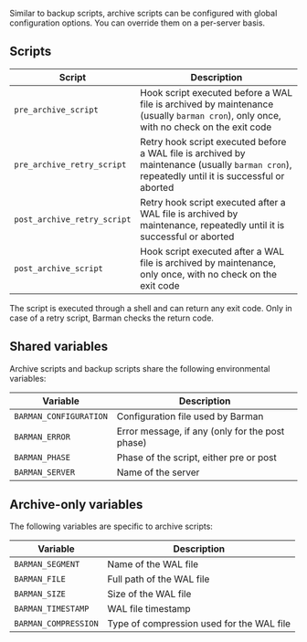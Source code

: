 Similar to backup scripts, archive scripts can be configured with global configuration options.  You can override them on a per-server basis.

## Scripts

|**Script**|**Description**|
|----------|---------------|
|`pre_archive_script`|Hook script executed before a WAL file is archived by maintenance (usually `barman cron`), only once, with no check on the exit code|
|`pre_archive_retry_script`|Retry hook script executed before a WAL file is archived by maintenance (usually `barman cron`), repeatedly until it is successful or aborted|
|`post_archive_retry_script`|Retry hook script executed after a WAL file is archived by maintenance, repeatedly until it is successful or aborted|
|`post_archive_script`|Hook script executed after a WAL file is archived by maintenance, only once, with no check on the exit code|

The script is executed through a shell and can return any exit code. Only in case of a retry script, Barman checks the return code.

## Shared variables

Archive scripts and backup scripts share the following environmental variables:

|**Variable**|**Description**|
|------------|---------------|
|`BARMAN_CONFIGURATION`|Configuration file used by Barman|
|`BARMAN_ERROR`|Error message, if any (only for the post phase)|
|`BARMAN_PHASE`|Phase of the script, either pre or post|
|`BARMAN_SERVER`|Name of the server|

## Archive-only variables

The following variables are specific to archive scripts:

|**Variable**|**Description**|
|------------|---------------|
|`BARMAN_SEGMENT`|Name of the WAL file|
|`BARMAN_FILE`|Full path of the WAL file|
|`BARMAN_SIZE`|Size of the WAL file|
|`BARMAN_TIMESTAMP`|WAL file timestamp|
|`BARMAN_COMPRESSION`|Type of compression used for the WAL file|